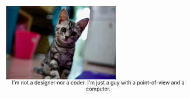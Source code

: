 ﻿---
date: 2018-01-03 13:51:05
type: "about"
comments: true
---
<img src="/upload/about.jpg" width = "300" height = "200" alt="about" align=center />
<div style="text-align:center;">
I'm not a designer nor a coder. I'm just a guy with a point-of-view and a computer.
</div>